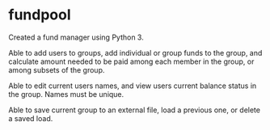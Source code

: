 # fundpool

Created a fund manager using Python 3.

Able to add users to groups, add individual or group funds to the group, and calculate amount needed to be paid among each member in the group, or among subsets of the group.

Able to edit current users names, and view users current balance status in the group. Names must be unique. 

Able to save current group to an external file, load a previous one, or delete a saved load.
